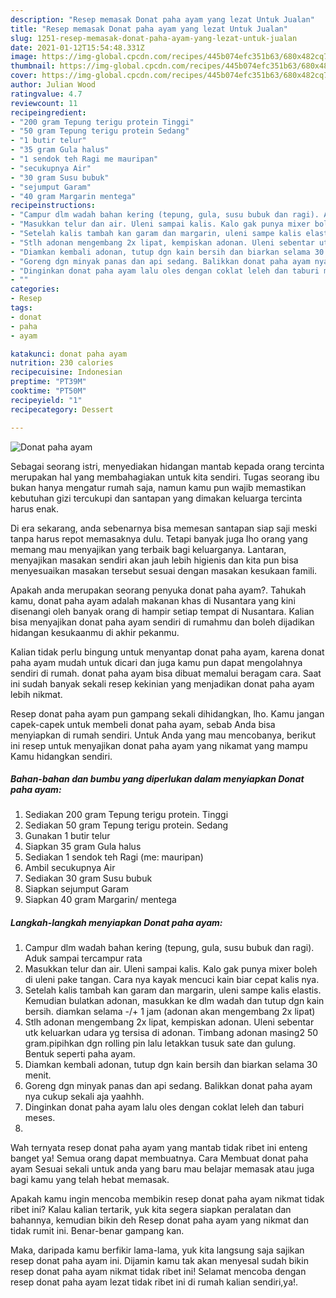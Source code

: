 ```yaml
---
description: "Resep memasak Donat paha ayam yang lezat Untuk Jualan"
title: "Resep memasak Donat paha ayam yang lezat Untuk Jualan"
slug: 1251-resep-memasak-donat-paha-ayam-yang-lezat-untuk-jualan
date: 2021-01-12T15:54:48.331Z
image: https://img-global.cpcdn.com/recipes/445b074efc351b63/680x482cq70/donat-paha-ayam-foto-resep-utama.jpg
thumbnail: https://img-global.cpcdn.com/recipes/445b074efc351b63/680x482cq70/donat-paha-ayam-foto-resep-utama.jpg
cover: https://img-global.cpcdn.com/recipes/445b074efc351b63/680x482cq70/donat-paha-ayam-foto-resep-utama.jpg
author: Julian Wood
ratingvalue: 4.7
reviewcount: 11
recipeingredient:
- "200 gram Tepung terigu protein Tinggi"
- "50 gram Tepung terigu protein Sedang"
- "1 butir telur"
- "35 gram Gula halus"
- "1 sendok teh Ragi me mauripan"
- "secukupnya Air"
- "30 gram Susu bubuk"
- "sejumput Garam"
- "40 gram Margarin mentega"
recipeinstructions:
- "Campur dlm wadah bahan kering (tepung, gula, susu bubuk dan ragi). Aduk sampai tercampur rata"
- "Masukkan telur dan air. Uleni sampai kalis. Kalo gak punya mixer boleh di uleni pake tangan. Cara nya kayak mencuci kain biar cepat kalis nya."
- "Setelah kalis tambah kan garam dan margarin, uleni sampe kalis elastis. Kemudian bulatkan adonan, masukkan ke dlm wadah dan tutup dgn kain bersih. diamkan selama -/+ 1 jam (adonan akan mengembang 2x lipat)"
- "Stlh adonan mengembang 2x lipat, kempiskan adonan. Uleni sebentar utk keluarkan udara yg tersisa di adonan. Timbang adonan masing2 50 gram.pipihkan dgn rolling pin lalu letakkan tusuk sate dan gulung. Bentuk seperti paha ayam."
- "Diamkan kembali adonan, tutup dgn kain bersih dan biarkan selama 30 menit."
- "Goreng dgn minyak panas dan api sedang. Balikkan donat paha ayam nya cukup sekali aja yaahhh."
- "Dinginkan donat paha ayam lalu oles dengan coklat leleh dan taburi meses."
- ""
categories:
- Resep
tags:
- donat
- paha
- ayam

katakunci: donat paha ayam 
nutrition: 230 calories
recipecuisine: Indonesian
preptime: "PT39M"
cooktime: "PT50M"
recipeyield: "1"
recipecategory: Dessert

---
```



![Donat paha ayam](https://img-global.cpcdn.com/recipes/445b074efc351b63/680x482cq70/donat-paha-ayam-foto-resep-utama.jpg)

Sebagai seorang istri, menyediakan hidangan mantab kepada orang tercinta merupakan hal yang membahagiakan untuk kita sendiri. Tugas seorang ibu bukan hanya mengatur rumah saja, namun kamu pun wajib memastikan kebutuhan gizi tercukupi dan santapan yang dimakan keluarga tercinta harus enak.

Di era  sekarang, anda sebenarnya bisa memesan santapan siap saji meski tanpa harus repot memasaknya dulu. Tetapi banyak juga lho orang yang memang mau menyajikan yang terbaik bagi keluarganya. Lantaran, menyajikan masakan sendiri akan jauh lebih higienis dan kita pun bisa menyesuaikan masakan tersebut sesuai dengan masakan kesukaan famili. 



Apakah anda merupakan seorang penyuka donat paha ayam?. Tahukah kamu, donat paha ayam adalah makanan khas di Nusantara yang kini disenangi oleh banyak orang di hampir setiap tempat di Nusantara. Kalian bisa menyajikan donat paha ayam sendiri di rumahmu dan boleh dijadikan hidangan kesukaanmu di akhir pekanmu.

Kalian tidak perlu bingung untuk menyantap donat paha ayam, karena donat paha ayam mudah untuk dicari dan juga kamu pun dapat mengolahnya sendiri di rumah. donat paha ayam bisa dibuat memalui beragam cara. Saat ini sudah banyak sekali resep kekinian yang menjadikan donat paha ayam lebih nikmat.

Resep donat paha ayam pun gampang sekali dihidangkan, lho. Kamu jangan capek-capek untuk membeli donat paha ayam, sebab Anda bisa menyiapkan di rumah sendiri. Untuk Anda yang mau mencobanya, berikut ini resep untuk menyajikan donat paha ayam yang nikamat yang mampu Kamu hidangkan sendiri.

<!--inarticleads1-->

##### Bahan-bahan dan bumbu yang diperlukan dalam menyiapkan Donat paha ayam:

1. Sediakan 200 gram Tepung terigu protein. Tinggi
1. Sediakan 50 gram Tepung terigu protein. Sedang
1. Gunakan 1 butir telur
1. Siapkan 35 gram Gula halus
1. Sediakan 1 sendok teh Ragi (me: mauripan)
1. Ambil secukupnya Air
1. Sediakan 30 gram Susu bubuk
1. Siapkan sejumput Garam
1. Siapkan 40 gram Margarin/ mentega




<!--inarticleads2-->

##### Langkah-langkah menyiapkan Donat paha ayam:

1. Campur dlm wadah bahan kering (tepung, gula, susu bubuk dan ragi). Aduk sampai tercampur rata
1. Masukkan telur dan air. Uleni sampai kalis. Kalo gak punya mixer boleh di uleni pake tangan. Cara nya kayak mencuci kain biar cepat kalis nya.
1. Setelah kalis tambah kan garam dan margarin, uleni sampe kalis elastis. Kemudian bulatkan adonan, masukkan ke dlm wadah dan tutup dgn kain bersih. diamkan selama -/+ 1 jam (adonan akan mengembang 2x lipat)
1. Stlh adonan mengembang 2x lipat, kempiskan adonan. Uleni sebentar utk keluarkan udara yg tersisa di adonan. Timbang adonan masing2 50 gram.pipihkan dgn rolling pin lalu letakkan tusuk sate dan gulung. Bentuk seperti paha ayam.
1. Diamkan kembali adonan, tutup dgn kain bersih dan biarkan selama 30 menit.
1. Goreng dgn minyak panas dan api sedang. Balikkan donat paha ayam nya cukup sekali aja yaahhh.
1. Dinginkan donat paha ayam lalu oles dengan coklat leleh dan taburi meses.
1. 




Wah ternyata resep donat paha ayam yang mantab tidak ribet ini enteng banget ya! Semua orang dapat membuatnya. Cara Membuat donat paha ayam Sesuai sekali untuk anda yang baru mau belajar memasak atau juga bagi kamu yang telah hebat memasak.

Apakah kamu ingin mencoba membikin resep donat paha ayam nikmat tidak ribet ini? Kalau kalian tertarik, yuk kita segera siapkan peralatan dan bahannya, kemudian bikin deh Resep donat paha ayam yang nikmat dan tidak rumit ini. Benar-benar gampang kan. 

Maka, daripada kamu berfikir lama-lama, yuk kita langsung saja sajikan resep donat paha ayam ini. Dijamin kamu tak akan menyesal sudah bikin resep donat paha ayam nikmat tidak ribet ini! Selamat mencoba dengan resep donat paha ayam lezat tidak ribet ini di rumah kalian sendiri,ya!.

